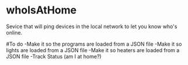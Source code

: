 # whoIsAtHome
Sevice that will ping devices in the local network to let you know who's online.


#To do
-Make it so the programs are loaded from a JSON file
-Make it so lights are loaded from a JSON file
-Make it so heaters are loaded from a JSON file
-Track Status (am I at home?)
